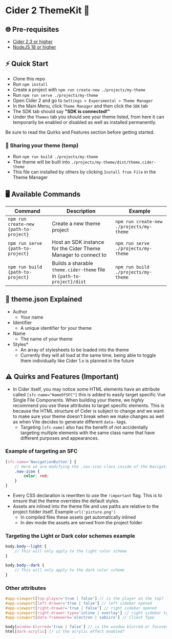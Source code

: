 # Cider 2 ThemeKit 🎨

## 🌐 Pre-requisites

-   [Cider 2.3 or higher](https://cidercollective.itch.io/cider)
-   [NodeJS 18 or higher](https://nodejs.org)

## ⚡ Quick Start

-   Clone this repo
-   Run `npm install`
-   Create a project with `npm run create-new ./projects/my-theme`
-   Run `npm run serve ./projects/my-theme`
-   Open Cider 2 and go to `Settings > Experimental > Theme Manager`
-   In the Main Menu, click `Theme Manager` and then click the `SDK` tab
-   The SDK tab should say **"SDK is connected!"**
-   Under the `Themes` tab you should see your theme listed, from here it can temporarily be enabled or disabled as well as installed permanently.

Be sure to read the Quirks and Features section before getting started.

### 📮 Sharing your theme (temp)

-   Run `npm run build ./projects/my-theme`
-   The theme will be built into `./projects/my-theme/dist/theme.cider-theme`
-   This file can installed by others by clicking `Install from File` in the Theme Manager

## 🖥️ Available Commands

| Command                                | Description                                                            | Example                                  |
| -------------------------------------- | ---------------------------------------------------------------------- | ---------------------------------------- |
| `npm run create-new {path-to-project}` | Create a new theme project                                             | `npm run create-new ./projects/my-theme` |
| `npm run serve {path-to-project}`      | Host an SDK instance for the Cider Theme Manager to connect to         | `npm run serve ./projects/my-theme`      |
| `npm run build {path-to-project}`      | Builds a sharable `theme.cider-theme` file in `{path-to-project}/dist` | `npm run build ./projects/my-theme`      |

## 📄 theme.json Explained

-   Author
    -   Your name
-   Identifier
    -   A unique identifier for your theme
-   Name
    -   The name of your theme
-   Styles\*
    -   An array of stylesheets to be loaded into the theme
    -   Currently they will all load at the same time, being able to toggle them individually like Cider 1.x is planned in the future

## ⚠️ Quirks and Features (Important)

-   In Cider itself, you may notice some HTML elements have an attribute called `[sfc-name="NameOfSFC"]` this is added to easily target specific Vue Single File Components. When building your theme, we _highly_ recommend you use these attributes to target specific elements. This is because the HTML structure of Cider is subject to change and we want to make sure your theme doesn't break when we make changes as well as when Vite decides to generate different `data-` tags.
    -   Targeting `[sfc-name]` also has the benefit of not accidentally targeting multiple elements with the same class name that have different purposes and appearances.

### Example of targeting an SFC

```scss
[sfc-name='NavigationButton'] {
    // Here we are modifying the .nav-icon class inside of the NavigationButton SFC, doing it this way ensures that other elements with the .nav-icon class are not affected by mistake.
    .nav-icon {
        color: red;
    }
}
```

-   Every CSS declaration is rewritten to use the `!important` flag. This is to ensure that the theme overrides the default styles.
-   Assets are inlined into the theme file and use paths are relative to the project folder itself. Example `url('picture.png')`
    -   In compiled files these assets get automatically inlined
    -   In dev mode the assets are served from the project folder

### Targeting the Light or Dark color schemes example

```scss
body.body--light {
    // This will only apply to the light color scheme
}

body.body--dark {
    // This will only apply to the dark color scheme
}
```

### Other attributes

```scss
#app-viewport[top-player='true | false'] // is the player on the top?
#app-viewport[left-drawer='true | false'] // left sidebar opened
#app-viewport[right-drawer='true | false'] // right sidebar opened
#app-viewport[right-drawer-type='inline | overlay'] // right sidebar type
#app-viewport[data-framework='electron | sabiiro'] // Client Type

body[window-blurred='true | false'] // is the window blurred or focused?
html[dark-acrylic] // is the acrylic effect enabled?
```
